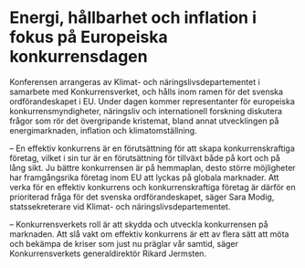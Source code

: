 # Energi, hållbarhet och inflation i fokus på Europeiska konkurrensdagen

Konferensen arrangeras av Klimat\- och näringslivsdepartementet i samarbete med Konkurrensverket, och hålls inom ramen för det svenska ordförandeskapet i EU. Under dagen kommer representanter för europeiska konkurrensmyndigheter, näringsliv och internationell forskning diskutera frågor som rör det övergripande kristemat, bland annat utvecklingen på energimarknaden, inflation och klimatomställning.

– En effektiv konkurrens är en förutsättning för att skapa konkurrenskraftiga företag, vilket i sin tur är en förutsättning för tillväxt både på kort och på lång sikt. Ju bättre konkurrensen är på hemmaplan, desto större möjligheter har framgångsrika företag inom EU att lyckas på globala marknader. Att verka för en effektiv konkurrens och konkurrenskraftiga företag är därför en prioriterad fråga för det svenska ordförandeskapet, säger Sara Modig, statssekreterare vid Klimat\- och näringslivsdepartementet.

– Konkurrensverkets roll är att skydda och utveckla konkurrensen på marknaden. Att slå vakt om effektiv konkurrens är ett av flera sätt att möta och bekämpa de kriser som just nu präglar vår samtid, säger Konkurrensverkets generaldirektör Rikard Jermsten.
